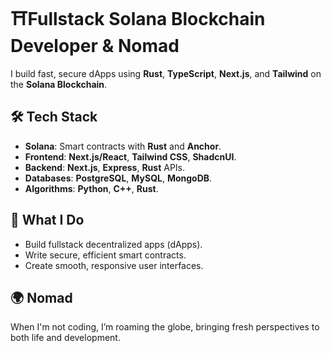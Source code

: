 # ⛩️**Fullstack Solana Blockchain Developer** & **Nomad**
I build fast, secure dApps using **Rust**, **TypeScript**, **Next.js**, and **Tailwind** on the **Solana Blockchain**.

## 🛠 **Tech Stack**

- **Solana**: Smart contracts with **Rust** and **Anchor**.
- **Frontend**: **Next.js/React**, **Tailwind CSS**, **ShadcnUI**.
- **Backend**: **Next.js**, **Express**, **Rust** APIs.
- **Databases**: **PostgreSQL**, **MySQL**, **MongoDB**.
- **Algorithms**: **Python**, **C++**, **Rust**.

## 🧠 **What I Do**

- Build fullstack decentralized apps (dApps).
- Write secure, efficient smart contracts.
- Create smooth, responsive user interfaces.

## 🌍 **Nomad**

When I'm not coding, I’m roaming the globe, bringing fresh perspectives to both life and development.
